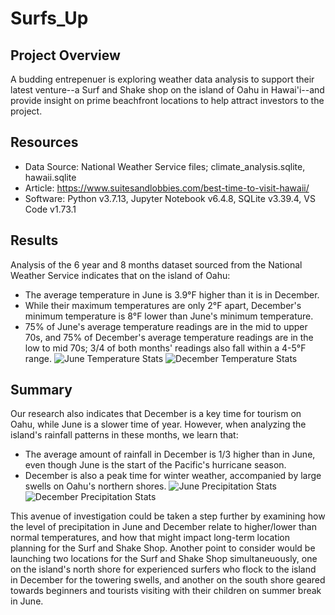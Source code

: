 # Surfs_Up
## Project Overview
A budding entrepenuer is exploring weather data analysis to support their latest venture--a Surf and Shake shop on the island of Oahu in Hawai'i--and provide insight on prime beachfront locations to help attract investors to the project. 

## Resources
 - Data Source: National Weather Service files; climate_analysis.sqlite, hawaii.sqlite
 - Article: https://www.suitesandlobbies.com/best-time-to-visit-hawaii/
 - Software: Python v3.7.13, Jupyter Notebook v6.4.8, SQLite v3.39.4, VS Code v1.73.1

## Results
Analysis of the 6 year and 8 months dataset sourced from the National Weather Service indicates that on the island of Oahu:
 - The average temperature in June is 3.9°F higher than it is in December.
 - While their maximum temperatures are only 2°F apart, December's minimum temperature is 8°F lower than June's minimum temperature.
 - 75% of June's average temperature readings are in the mid to upper 70s, and 75% of December's average temperature readings are in the low to mid 70s; 3/4 of both months' readings also fall within a 4-5°F range.
![June Temperature Stats]() ![December Temperature Stats]()

## Summary
Our research also indicates that December is a key time for tourism on Oahu, while June is a slower time of year. However, when analyzing the island's rainfall patterns in these months, we learn that:
 - The average amount of rainfall in December is 1/3 higher than in June, even though June is the start of the Pacific's hurricane season.
 - December is also a peak time for winter weather, accompanied by large swells on Oahu's northern shores.
![June Precipitation Stats]() ![December Precipitation Stats]()

This avenue of investigation could be taken a step further by examining how the level of precipitation in June and December relate to higher/lower than normal temperatures, and how that might impact long-term location planning for the Surf and Shake Shop. Another point to consider would be launching two locations for the Surf and Shake Shop simultaneuously, one on the island's north shore for experienced surfers who flock to the island in December for the towering swells, and another on the south shore geared towards beginners and tourists visiting with their children on summer break in June.
